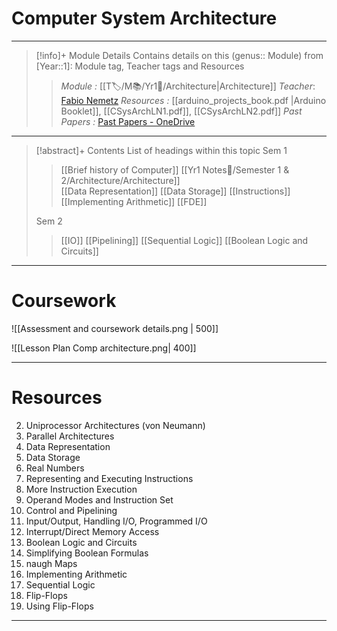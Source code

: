 # Computer System Architecture 
---
> [!info]+ Module Details
> Contains details on this (genus:: Module) from [Year::1]: Module tag, Teacher tags and Resources 
> > *Module :* [[T🏷️/M📚/Yr1📗/Architecture|Architecture]]
> > *Teacher*: [Fabio Nemetz](https://moodle.bath.ac.uk/user/profile.php?id=490)
> > *Resources :* [[arduino_projects_book.pdf |Arduino Booklet]], [[CSysArchLN1.pdf]], [[CSysArchLN2.pdf]]
> > *Past Papers :* [Past Papers - OneDrive](https://computingservices-my.sharepoint.com/personal/sb3250_bath_ac_uk/_layouts/15/onedrive.aspx?login_hint=sb3250%40bath%2Eac%2Euk&id=%2Fpersonal%2Fsb3250%5Fbath%5Fac%5Fuk%2FDocuments%2FResources%2FSystem%20Architecture%2FPast%20Papers)

---
> [!abstract]+ Contents
> List of headings within this topic
> Sem 1
> > [[Brief history of Computer]] 
> [[Yr1 Notes📗/Semester 1 & 2/Architecture/Architecture]]  
> [[Data Representation]]
> [[Data Storage]]
> [[Instructions]]
> [[Implementing Arithmetic]]
> > [[FDE]]
>
> Sem 2
> > [[IO]]
> [[Pipelining]]
> [[Sequential Logic]]
> [[Boolean Logic and Circuits]]

  
--- 

# Coursework 

![[Assessment and coursework details.png | 500]]

![[Lesson Plan Comp architecture.png| 400]]

--- 

# Resources 


2. Uniprocessor Architectures (von Neumann) 
3. Parallel Architectures 
4. Data Representation
5. Data Storage
6. Real Numbers 
7. Representing and Executing Instructions 
8. More Instruction Execution 
9. Operand Modes and Instruction Set 
10. Control and Pipelining 
11. Input/Output, Handling I/O, Programmed I/O 
12. Interrupt/Direct Memory Access 
13. Boolean Logic and Circuits 
14. Simplifying Boolean Formulas 
15. naugh Maps 
16. Implementing Arithmetic 
17. Sequential Logic 
18. Flip-Flops 
19. Using Flip-Flops
---